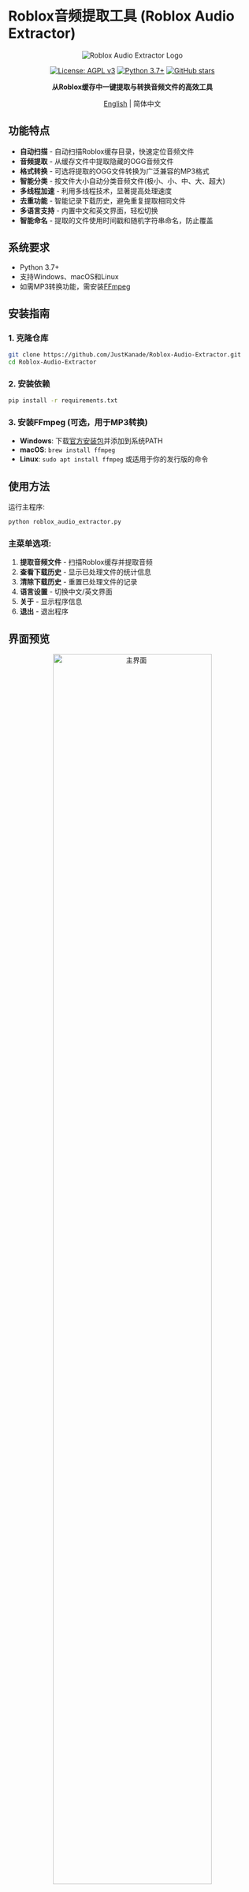 # Roblox音频提取工具 (Roblox Audio Extractor)

<div align="center">
  
![Roblox Audio Extractor Logo](https://github.com/JustKanade/Roblox-Audio-Extractor/blob/main/.readme/images/Roblox-Audio-Extractor%20Logo.png)

[![License: AGPL v3](https://img.shields.io/badge/License-AGPL%20v3-blue.svg)](https://www.gnu.org/licenses/agpl-3.0)
[![Python 3.7+](https://img.shields.io/badge/python-3.7+-blue.svg)](https://www.python.org/downloads/)
[![GitHub stars](https://img.shields.io/github/stars/JustKanade/Roblox-Audio-Extractor?style=social)](https://github.com/JustKanade/Roblox-Audio-Extractor/stargazers)

**从Roblox缓存中一键提取与转换音频文件的高效工具**

[English](README.md) | 简体中文

</div>

##  功能特点

-  **自动扫描** - 自动扫描Roblox缓存目录，快速定位音频文件
-  **音频提取** - 从缓存文件中提取隐藏的OGG音频文件
-  **格式转换** - 可选将提取的OGG文件转换为广泛兼容的MP3格式
-  **智能分类** - 按文件大小自动分类音频文件(极小、小、中、大、超大)
-  **多线程加速** - 利用多线程技术，显著提高处理速度
-  **去重功能** - 智能记录下载历史，避免重复提取相同文件
-  **多语言支持** - 内置中文和英文界面，轻松切换
- **智能命名** - 提取的文件使用时间戳和随机字符串命名，防止覆盖

##  系统要求

- Python 3.7+
- 支持Windows、macOS和Linux
- 如需MP3转换功能，需安装[FFmpeg](https://ffmpeg.org/download.html)

##  安装指南

### 1. 克隆仓库
```bash
git clone https://github.com/JustKanade/Roblox-Audio-Extractor.git
cd Roblox-Audio-Extractor
```

### 2. 安装依赖
```bash
pip install -r requirements.txt
```

### 3. 安装FFmpeg (可选，用于MP3转换)
- **Windows**: 下载[官方安装包](https://ffmpeg.org/download.html)并添加到系统PATH
- **macOS**: `brew install ffmpeg`
- **Linux**: `sudo apt install ffmpeg` 或适用于你的发行版的命令

##  使用方法

运行主程序:
```bash
python roblox_audio_extractor.py
```

### 主菜单选项:

1. **提取音频文件** - 扫描Roblox缓存并提取音频
2. **查看下载历史** - 显示已处理文件的统计信息  
3. **清除下载历史** - 重置已处理文件的记录
4. **语言设置** - 切换中文/英文界面
5. **关于** - 显示程序信息
6. **退出** - 退出程序

##  界面预览

<div align="center">
  <img src="https://github.com/JustKanade/Roblox-Audio-Extractor/blob/main/.readme/images/MainMenu.png" alt="主界面" width="80%">
  <p><i>主界面</i></p>
  
  <img src="https://github.com/JustKanade/Roblox-Audio-Extractor/blob/main/.readme/images/Extraction-Process.png" alt="音频提取过程" width="80%">
  <p><i>音频提取过程</i></p>
</div>

##  提取过程详解

1. **扫描阶段**: 程序扫描Roblox缓存目录(默认位于`C:\Users\用户名\AppData\Local\Temp\Roblox\http`)
2. **提取阶段**: 从缓存文件中提取OGG音频
3. **分类阶段**: 根据文件大小将音频分为5类(极小、小、中、大、超大)
4. **转换阶段**(可选): 将OGG文件转换为MP3格式
5. **整理阶段**: 生成分类说明文件，帮助用户理解分类方式

##  输出目录结构

```
提取输出目录/
├── tiny_0-100KB_short/         - 极小文件(0-100KB，通常为短音效)
├── small_100-500KB_medium/     - 小文件(100-500KB，中等长度音频)
├── medium_500KB-1MB_normal/    - 中等文件(500KB-1MB，正常长度音频)
├── large_1-5MB_long/           - 大文件(1-5MB，较长音频)
├── huge_5MB+_very_long/        - 超大文件(5MB以上，非常长的音频)
└── README.txt                  - 分类说明文件
```

##  高级设置

- **线程数**: 程序默认使用系统CPU核心数的两倍作为线程数，最大不超过32。可手动调整。
- **自定义输入目录**: 如果Roblox缓存位于非默认位置，可手动指定目录路径。
- **历史记录**: 历史记录文件保存在`~/.roblox_audio_extractor/download_history.json`。

## 常见问题

**Q: 程序无法找到Roblox缓存目录怎么办?**  
A: 可以手动指定目录，或者检查你的Roblox是否是自定义安装位置。

**Q: 提取出的音频文件无法播放?**  
A: 确保文件是有效的音频文件。有些缓存可能不是完整的音频文件或已损坏。

**Q: MP3转换功能不工作?**  
A: 请确保已正确安装FFmpeg并添加到系统路径。

**Q: 如何找到最好的音频文件?**  
A: 通常更大的文件(large和huge目录中)包含更完整、质量更高的音频。

##  贡献指南

欢迎提交Pull Request或创建Issues!

1. Fork该仓库
2. 创建你的特性分支 (`git checkout -b feature/AmazingFeature`)
3. 提交你的更改 (`git commit -m 'Add some AmazingFeature'`)
4. 推送到分支 (`git push origin feature/AmazingFeature`)
5. 开启一个Pull Request

## 📜 许可证

本项目采用GNU Affero General Public License v3.0 (AGPLv3) - 详情请见[LICENSE](LICENSE)文件

AGPLv3许可证的主要要求：
- 如果您分发本程序的拷贝，您必须同时提供完整的源代码
- 如果您修改了本程序，您必须以同样的许可证分发您的修改
- 如果您通过网络提供本程序的功能，您也必须提供完整的源代码
- 您必须保留原始版权声明

这种许可证确保本软件的所有用户保持自由，即使是通过网络服务使用本软件的用户也是如此。

## 💖 致谢

- 感谢所有使用和支持本工具的用户
- 感谢Python和相关开源库的开发者
- Roblox图标仅用于识别，归Roblox Corporation所有

## 📬 联系方式

- GitHub Issues: [https://github.com/JustKanade/Roblox-Audio-Extractor/issues](https://github.com/JustKanade/Roblox-Audio-Extractor/issues)
- 电子邮件: muxian0219@qq.com

---

<div align="center">
  <sub>| 记得给项目点个⭐!</sub>
</div>
